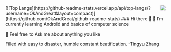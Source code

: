<img align="right" src="https://github-readme-stats.vercel.app/api?username=OkAndGreat&show_icons=true&theme=vue&hide_title=true&hide=prs" />
[![Top Langs](https://github-readme-stats.vercel.app/api/top-langs/?username=OkAndGreat&layout=compact)](https://github.com/OkAndGreat/github-readme-stats)
### Hi there 👋
🌱 I’m currently learning Android and basics of computer science

💬 Feel free to Ask me about anything you like 


Filled with easy to disaster, humble constant beatification. -Tingyu Zhang
<!--
**OkAndGreat/OkAndGreat** is a ✨ _special_ ✨ repository because its `README.md` (this file) appears on your GitHub profile.

Here are some ideas to get you started:

- 🔭 I’m currently working on ...
- 🌱 I’m currently learning ...
- 👯 I’m looking to collaborate on ...
- 🤔 I’m looking for help with ...
- 💬 Ask me about ...
- 📫 How to reach me: ...
- 😄 Pronouns: ...
- ⚡ Fun fact: ...
-->
